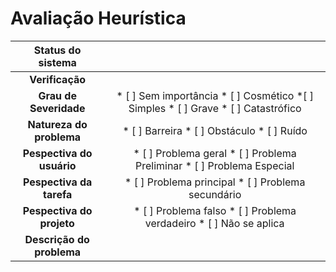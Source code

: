 # Avaliação Heurística

|Status do sistema||
|:------:|:------:|
|**Verificação**||
|**Grau de Severidade**| * [ ] Sem importância * [ ] Cosmético *[ ] Simples * [ ] Grave * [ ] Catastrófico|
|**Natureza do problema**| * [ ] Barreira * [ ] Obstáculo * [ ] Ruído|
|**Pespectiva do usuário**| * [ ] Problema geral * [ ] Problema Preliminar * [ ] Problema Especial|
|**Pespectiva da tarefa**| * [ ] Problema principal * [ ] Problema secundário|
|**Pespectiva do projeto**| * [ ] Problema falso * [ ] Problema verdadeiro * [ ] Não se aplica|
|**Descrição do problema**||
